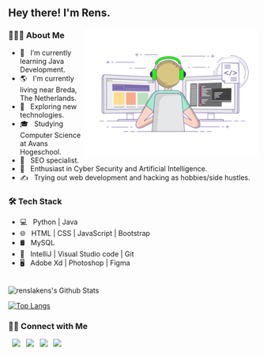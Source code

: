 <h2> Hey there! I'm Rens.</h2>
<img align="right" alt="GIF" src="https://raw.githubusercontent.com/devSouvik/devSouvik/master/gif3.gif" width="350"/>

<h3> 👨🏻‍💻 About Me </h3>

- 🔭 &nbsp; I’m currently learning Java Development.
- 🌎 &nbsp; I'm currently living near Breda, The Netherlands.
- 🤔 &nbsp; Exploring new technologies.
- 🎓 &nbsp; Studying Computer Science at Avans Hogeschool.
- 💼 &nbsp; SEO specialist.
- 🌱 &nbsp; Enthusiast in Cyber Security and Artificial Intelligence.
- ✍️ &nbsp; Trying out web development and hacking as hobbies/side hustles.

<h3>🛠 Tech Stack</h3>

- 💻 &nbsp; Python | Java
- 🌐 &nbsp; HTML | CSS | JavaScript | Bootstrap 
- 🛢 &nbsp; MySQL
- 🔧 &nbsp; IntelliJ | Visual Studio code | Git
- 🖥 &nbsp; Adobe Xd | Photoshop | Figma

<br>

<img align="center" src="https://github-readme-stats.vercel.app/api?username=renslakens&include_all_commits=true&count_private=true&show_icons=true&line_height=20&icon_color=2234AE&bg_color=0D1117&text_color=D3D3D3" alt="renslakens's Github Stats">

</br>

[![Top Langs](https://github-readme-stats.vercel.app/api/top-langs/?username=renslakens&layout=compact&bg_color=0D1117&text_color=D3D3D3)](https://github.com/renslakens/github-readme-stats)


<h3> 🤝🏻 Connect with Me </h3>

<p align="left">
&nbsp; <a href="https://twitter.com/RLakens" target="_blank" rel="noopener noreferrer"><img src="https://img.icons8.com/plasticine/100/000000/twitter.png" width="50" /></a>  
&nbsp; <a href="https://www.instagram.com/renslakens/" target="_blank" rel="noopener noreferrer"><img src="https://img.icons8.com/plasticine/100/000000/instagram-new.png" width="50" /></a>  
&nbsp; <a href="https://www.linkedin.com/in/renslakens/" target="_blank" rel="noopener noreferrer"><img src="https://img.icons8.com/plasticine/100/000000/linkedin.png" width="50" /></a>
&nbsp; <a href="mailto:rens@lakens.org" target="_blank" rel="noopener noreferrer"><img src="https://img.icons8.com/plasticine/100/000000/gmail.png"  width="50" /></a>
</p>